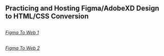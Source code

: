 <h2>Practicing and Hosting Figma/AdobeXD Design to HTML/CSS Conversion<h2>

<a href="figmaWeb1/"><h6>Figma To Web 1</h6></a>
<a href="honda-cbr/"><h6 >Figma To Web 2</h6></a>
